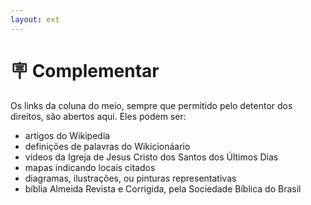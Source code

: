 ```yaml
---
layout: ext
---
```


# 🪧 Complementar

Os links da coluna do meio, sempre que permitido pelo detentor dos direitos, são abertos aqui. Eles podem ser:

- artigos do Wikipedia
- definições de palavras do Wikicionáario
- vídeos da Igreja de Jesus Cristo dos Santos dos Últimos Dias
- mapas indicando locais citados
- diagramas, ilustrações, ou pinturas representativas
- bíblia Almeida Revista e Corrigida, pela Sociedade Bíblica do Brasil


